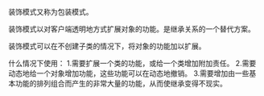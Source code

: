 装饰模式又称为包装模式。

装饰模式以对客户端透明地方式扩展对象的功能。是继承关系的一个替代方案。

装饰模式可以在不创建子类的情况下，将对象的功能加以扩展。


什么情况下使用：
1.需要扩展一个类的功能，或给一个类增加附加责任。
2.需要动态地给一个对象增加功能，这些功能可以在动态地撤销。
3.需要增加由一些基本功能的排列组合而产生的非常大量的功能，从而使继承变得不现实。

